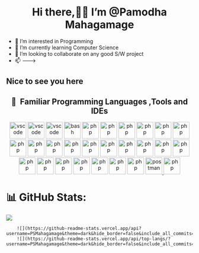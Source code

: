 
<h1 align="center">Hi there,👋👋 I’m @Pamodha Mahagamage</h1> 

+ 👀 I’m interested in Programming 
+ 🌱 I’m currently learning Computer Science
+ 💞️ I’m looking to collaborate on any good S/W project
+ 📫 --->

<h2>Nice to see you here</h2> 

<h2 align="center"> 🚀 &nbsp;Familiar Programming Languages ,Tools and IDEs</h2>

  <p align="center">
    <img src="https://cdn.jsdelivr.net/gh/devicons/devicon/icons/vscode/vscode-original.svg" alt="vscode" width="45" height="45"/>
    <img src="https://cdn.jsdelivr.net/gh/devicons/devicon/icons/jupyter/jupyter-original.svg" alt="vscode" width="45" height="45"/>
    <img src="https://cdn.jsdelivr.net/gh/devicons/devicon/icons/atom/atom-original.svg" alt="vscode" width="45" height="45"/>     
    <img src="https://cdn.jsdelivr.net/gh/devicons/devicon/icons/bash/bash-original.svg" alt="bash" width="45" height="45"/>
    <img src="https://cdn.jsdelivr.net/gh/devicons/devicon/icons/c/c-original.svg" alt="php" width="45" height="45"/>   
    <img src="https://cdn.jsdelivr.net/gh/devicons/devicon/icons/cplusplus/cplusplus-original.svg" alt="php" width="45" height="45"/> 
    <img src="https://cdn.jsdelivr.net/gh/devicons/devicon/icons/python/python-original.svg" alt="php" width="45" height="45"/>
    <img src="https://cdn.jsdelivr.net/gh/devicons/devicon/icons/javascript/javascript-original.svg" alt="php" width="45" height="45"/>
    <img src="https://cdn.jsdelivr.net/gh/devicons/devicon/icons/typescript/typescript-original.svg" alt="php" width="45" height="45"/>
    <img src="https://cdn.jsdelivr.net/gh/devicons/devicon/icons/java/java-original.svg" alt="php" width="45" height="45"/>
    <img src="https://cdn.jsdelivr.net/gh/devicons/devicon/icons/scala/scala-original.svg" alt="php" width="45" height="45"/>
    <img src="https://cdn.jsdelivr.net/gh/devicons/devicon/icons/dart/dart-original.svg" alt="php" width="45" height="45"/>
    <img src="https://cdn.jsdelivr.net/gh/devicons/devicon/icons/flutter/flutter-original.svg" alt="php" width="45" height="45"/>
    <img src="https://cdn.jsdelivr.net/gh/devicons/devicon/icons/php/php-original.svg" alt="php" width="45" height="45"/>
    <img src="https://cdn.jsdelivr.net/gh/devicons/devicon/icons/html5/html5-original.svg" alt="php" width="45" height="45"/>
    <img src="https://cdn.jsdelivr.net/gh/devicons/devicon/icons/css3/css3-original.svg" alt="php" width="45" height="45"/>
    <img src="https://cdn.jsdelivr.net/gh/devicons/devicon/icons/react/react-original.svg" alt="php" width="45" height="45"/>
    <img src="https://cdn.jsdelivr.net/gh/devicons/devicon/icons/materialui/materialui-original.svg" alt="php" width="45" height="45"/>
    <img src="https://cdn.jsdelivr.net/gh/devicons/devicon/icons/nodejs/nodejs-original.svg" alt="php" width="45" height="45"/>
    <img src="https://cdn.jsdelivr.net/gh/devicons/devicon/icons/express/express-original.svg" alt="php" width="45" height="45"/>
    <img src="https://cdn.jsdelivr.net/gh/devicons/devicon/icons/docker/docker-original.svg" alt="php" width="45" height="45"/>
    <img src="https://cdn.jsdelivr.net/gh/devicons/devicon/icons/kubernetes/kubernetes-plain.svg" alt="php" width="45" height="45"/>
    <img src="https://cdn.jsdelivr.net/gh/devicons/devicon/icons/apache/apache-original.svg" alt="php" width="45" height="45"/>      
    <img src="https://cdn.jsdelivr.net/gh/devicons/devicon/icons/mysql/mysql-original.svg" alt="php" width="45" height="45"/>
    <img src="https://cdn.jsdelivr.net/gh/devicons/devicon/icons/mongodb/mongodb-original.svg" alt="php" width="45" height="45"/>  
    <img src="https://cdn.jsdelivr.net/gh/devicons/devicon/icons/firebase/firebase-plain.svg" alt="php" width="45" height="45"/> 
    <img src="https://cdn.jsdelivr.net/gh/devicons/devicon/icons/linux/linux-original.svg" alt="php" width="45" height="45"/>
   <a href="https://postman.com" target="_blank" rel="noreferrer"> <img src="https://www.vectorlogo.zone/logos/getpostman/getpostman-icon.svg" alt="postman" width="45" height="45"/> </a>
   <img src="https://cdn.jsdelivr.net/gh/devicons/devicon/icons/figma/figma-original.svg" alt="php" width="45" height="45"/>  
  </p>
  
  # 📊 GitHub Stats:
![](https://github-readme-streak-stats.herokuapp.com/?user=PSMahagamage&theme=dark&hide_border=false)

        ![](https://github-readme-stats.vercel.app/api?username=PSMahagamage&theme=dark&hide_border=false&include_all_commits=true&count_private=true) 
        ![](https://github-readme-stats.vercel.app/api/top-langs/?username=PSMahagamage&theme=dark&hide_border=false&include_all_commits=true&count_private=true&layout=compact)



